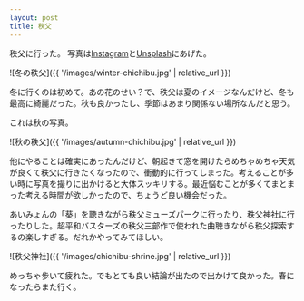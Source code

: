 ```yaml
---
layout: post
title: 秩父
---
```


秩父に行った。
写真は[Instagram](https://www.instagram.com/yukitakaiha)と[Unsplash](https://unsplash.com/@iavivai)にあげた。

![冬の秩父]({{ '/images/winter-chichibu.jpg' | relative_url }})

冬に行くのは初めて。あの花のせい？で、秩父は夏のイメージなんだけど、冬も最高に綺麗だった。秋も良かったし、季節はあまり関係ない場所なんだと思う。

これは秋の写真。

![秋の秩父]({{ '/images/autumn-chichibu.jpg' | relative_url }})

他にやることは確実にあったんだけど、朝起きて窓を開けたらめちゃめちゃ天気が良くて秩父に行きたくなったので、衝動的に行ってしまった。考えることが多い時に写真を撮りに出かけると大体スッキリする。最近悩むことが多くてまとまった考える時間が欲しかったので、ちょうど良い機会だった。

あいみょんの「葵」を聴きながら秩父ミューズパークに行ったり、秩父神社に行ったりした。超平和バスターズの秩父三部作で使われた曲聴きながら秩父探索するの楽しすぎる。だれかやってみてほしい。

![秩父神社]({{ '/images/chichibu-shrine.jpg' | relative_url }})


めっちゃ歩いて疲れた。でもとても良い結論が出たので出かけて良かった。春になったらまた行く。
